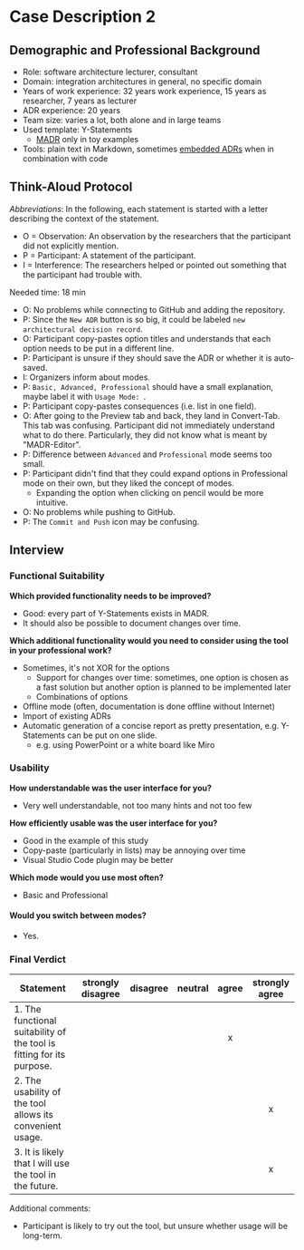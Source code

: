 # Case Description 2

## Demographic and Professional Background

* Role: software architecture lecturer, consultant
* Domain: integration architectures in general, no specific domain
* Years of work experience: 32 years work experience, 15 years as researcher, 7 years as lecturer
* ADR experience: 20 years
* Team size: varies a lot, both alone and in large teams
* Used template: Y-Statements
    * [MADR](https://github.com/adr/madr) only in toy examples
* Tools: plain text in Markdown, sometimes [embedded ADRs](https://github.com/adr/e-adr) when in combination with code

## Think-Aloud Protocol

_Abbreviations_: In the following, each statement is started with a letter describing the context of the statement.
* O = Observation: An observation by the researchers that the participant did not explicitly mention.
* P = Participant: A statement of the participant.
* I = Interference: The researchers helped or pointed out something that the participant had trouble with.

Needed time: 18 min

* O: No problems while connecting to GitHub and adding the repository.
* P: Since the `New ADR` button is so big, it could be labeled `new architectural decision record`.
* O: Participant copy-pastes option titles and understands that each option needs to be put in a different line.
* P: Participant is unsure if they should save the ADR or whether it is auto-saved.
* I: Organizers inform about modes.
* P: `Basic, Advanced, Professional` should have a small explanation, maybe label it with `Usage Mode: `.
* P: Participant copy-pastes consequences (i.e. list in one field).
* O: After going to the Preview tab and back, they land in Convert-Tab. This tab was confusing. Participant did not immediately understand what to do there. Particularly, they did not know what is meant by "MADR-Editor".
* P: Difference between `Advanced` and `Professional` mode seems too small.
* P: Participant didn't find that they could expand options in Professional mode on their own, but they liked the concept of modes.
  * Expanding the option when clicking on pencil would be more intuitive. 
* O: No problems while pushing to GitHub. 
* P: The `Commit and Push` icon may be confusing.

## Interview

### Functional Suitability

**Which provided functionality needs to be improved?**

* Good: every part of Y-Statements exists in MADR.
* It should also be possible to document changes over time.

**Which additional functionality would you need to consider using the tool in your professional work?**

* Sometimes, it's not XOR for the options
   * Support for changes over time: sometimes, one option is chosen as a fast solution but another option is planned to be implemented later
   * Combinations of options
* Offline mode (often, documentation is done offline without Internet)
* Import of existing ADRs
* Automatic generation of a concise report as pretty presentation, e.g. Y-Statements can be put on one slide.
   * e.g. using PowerPoint or a white board like Miro

### Usability

**How understandable was the user interface for you?**

* Very well understandable, not too many hints and not too few

**How efficiently usable was the user interface for you?**

* Good in the example of this study
* Copy-paste (particularly in lists) may be annoying over time
* Visual Studio Code plugin may be better

**Which mode would you use most often?**

* Basic and Professional

#### Would you switch between modes?

* Yes.

### Final Verdict

| Statement                                                             | strongly disagree | disagree | neutral | agree | strongly agree |
| --------------------------------------------------------------------- | :---------------: | :------: | :-----: | :---: | :------------: |
| 1. The functional suitability of the tool is fitting for its purpose. |                   |          |         |   x   |                |
| 2. The usability of the tool allows its convenient usage.             |                   |          |         |       |       x        |
| 3. It is likely that I will use the tool in the future.               |                   |          |         |       |       x        |

Additional comments:

- Participant is likely to try out the tool, but unsure whether usage will be long-term.
